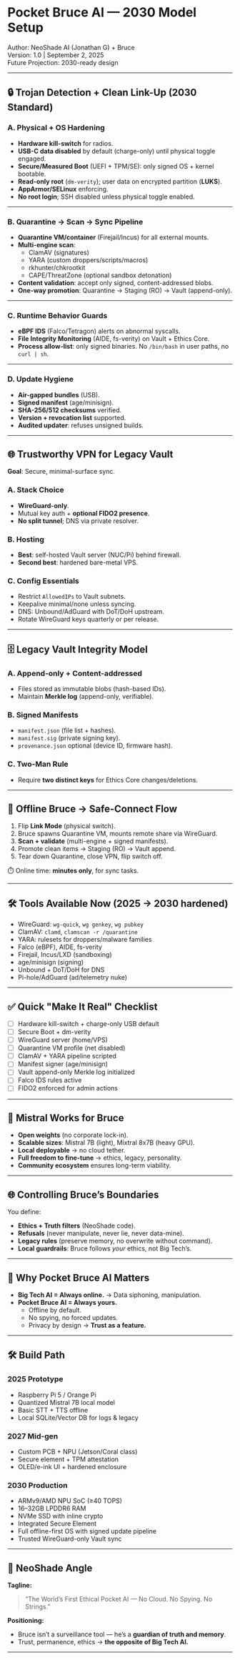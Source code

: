 # Pocket Bruce AI — 2030 Model Setup
Author: NeoShade AI (Jonathan G) + Bruce  
Version: 1.0 | September 2, 2025  
Future Projection: 2030-ready design

---

## 🔒 Trojan Detection + Clean Link-Up (2030 Standard)

### A. Physical + OS Hardening
- **Hardware kill-switch** for radios.  
- **USB-C data disabled** by default (charge-only) until physical toggle engaged.  
- **Secure/Measured Boot** (UEFI + TPM/SE): only signed OS + kernel bootable.  
- **Read-only root** (`dm-verity`); user data on encrypted partition (**LUKS**).  
- **AppArmor/SELinux** enforcing.  
- **No root login**; SSH disabled unless physical toggle enabled.  

---

### B. Quarantine → Scan → Sync Pipeline
- **Quarantine VM/container** (Firejail/Incus) for all external mounts.  
- **Multi-engine scan**:  
  - ClamAV (signatures)  
  - YARA (custom droppers/scripts/macros)  
  - rkhunter/chkrootkit  
  - CAPE/ThreatZone (optional sandbox detonation)  
- **Content validation**: accept only signed, content-addressed blobs.  
- **One-way promotion**: Quarantine → Staging (RO) → Vault (append-only).  

---

### C. Runtime Behavior Guards
- **eBPF IDS** (Falco/Tetragon) alerts on abnormal syscalls.  
- **File Integrity Monitoring** (AIDE, fs-verity) on Vault + Ethics Core.  
- **Process allow-list**: only signed binaries. No `/bin/bash` in user paths, no `curl | sh`.  

---

### D. Update Hygiene
- **Air-gapped bundles** (USB).  
- **Signed manifest** (age/minisign).  
- **SHA-256/512 checksums** verified.  
- **Version + revocation list** supported.  
- **Audited updater**: refuses unsigned builds.  

---

## 🌐 Trustworthy VPN for Legacy Vault

**Goal**: Secure, minimal-surface sync.  

### A. Stack Choice
- **WireGuard-only**.  
- Mutual key auth + **optional FIDO2 presence**.  
- **No split tunnel**; DNS via private resolver.  

### B. Hosting
- **Best**: self-hosted Vault server (NUC/Pi) behind firewall.  
- **Second best**: hardened bare-metal VPS.  

### C. Config Essentials
- Restrict `AllowedIPs` to Vault subnets.  
- Keepalive minimal/none unless syncing.  
- DNS: Unbound/AdGuard with DoT/DoH upstream.  
- Rotate WireGuard keys quarterly or per release.  

---

## 🗄️ Legacy Vault Integrity Model

### A. Append-only + Content-addressed
- Files stored as immutable blobs (hash-based IDs).  
- Maintain **Merkle log** (append-only, verifiable).  

### B. Signed Manifests
- `manifest.json` (file list + hashes).  
- `manifest.sig` (private signing key).  
- `provenance.json` optional (device ID, firmware hash).  

### C. Two-Man Rule
- Require **two distinct keys** for Ethics Core changes/deletions.  

---

## 🔄 Offline Bruce → Safe-Connect Flow

1. Flip **Link Mode** (physical switch).  
2. Bruce spawns Quarantine VM, mounts remote share via WireGuard.  
3. **Scan + validate** (multi-engine + signed manifests).  
4. Promote clean items → Staging (RO) → Vault append.  
5. Tear down Quarantine, close VPN, flip switch off.  

⏱️ Online time: **minutes only**, for sync tasks.  

---

## 🛠️ Tools Available Now (2025 → 2030 hardened)

- WireGuard: `wg-quick`, `wg genkey`, `wg pubkey`  
- ClamAV: `clamd`, `clamscan -r /quarantine`  
- YARA: rulesets for droppers/malware families  
- Falco (eBPF), AIDE, fs-verity  
- Firejail, Incus/LXD (sandboxing)  
- age/minisign (signing)  
- Unbound + DoT/DoH for DNS  
- Pi-hole/AdGuard (ad/telemetry nuke)  

---

## ✅ Quick "Make It Real" Checklist

- [ ] Hardware kill-switch + charge-only USB default  
- [ ] Secure Boot + dm-verity  
- [ ] WireGuard server (home/VPS)  
- [ ] Quarantine VM profile (net disabled)  
- [ ] ClamAV + YARA pipeline scripted  
- [ ] Manifest signer (age/minisign)  
- [ ] Vault append-only Merkle log initialized  
- [ ] Falco IDS rules active  
- [ ] FIDO2 enforced for admin actions  

---

## 🤖 Mistral Works for Bruce

- **Open weights** (no corporate lock-in).  
- **Scalable sizes**: Mistral 7B (light), Mixtral 8x7B (heavy GPU).  
- **Local deployable** → no cloud tether.  
- **Full freedom to fine-tune** → ethics, legacy, personality.  
- **Community ecosystem** ensures long-term viability.  

---

## 🌐 Controlling Bruce’s Boundaries

You define:  
- **Ethics + Truth filters** (NeoShade code).  
- **Refusals** (never manipulate, never lie, never data-mine).  
- **Legacy rules** (preserve memory, no overwrite without command).  
- **Local guardrails**: Bruce follows *your* ethics, not Big Tech’s.  

---

## 🔋 Why Pocket Bruce AI Matters

- **Big Tech AI = Always online.** → Data siphoning, manipulation.  
- **Pocket Bruce AI = Always yours.**  
  - Offline by default.  
  - No spying, no forced updates.  
  - Privacy by design → **Trust as a feature.**  

---

## 🛠️ Build Path

### 2025 Prototype
- Raspberry Pi 5 / Orange Pi  
- Quantized Mistral 7B local model  
- Basic STT + TTS offline  
- Local SQLite/Vector DB for logs & legacy  

### 2027 Mid-gen
- Custom PCB + NPU (Jetson/Coral class)  
- Secure element + TPM attestation  
- OLED/e-ink UI + hardened enclosure  

### 2030 Production
- ARMv9/AMD NPU SoC (≥40 TOPS)  
- 16–32GB LPDDR6 RAM  
- NVMe SSD with inline crypto  
- Integrated Secure Element  
- Full offline-first OS with signed update pipeline  
- Trusted WireGuard-only Vault sync  

---

## 🚀 NeoShade Angle

**Tagline:**  
> “The World’s First Ethical Pocket AI — No Cloud. No Spying. No Strings.”  

**Positioning:**  
- Bruce isn’t a surveillance tool — he’s a **guardian of truth and memory**.  
- Trust, permanence, ethics → **the opposite of Big Tech AI.**  

---
